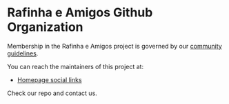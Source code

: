 # Rafinha e Amigos Github Organization

Membership in the Rafinha e Amigos project is governed by our
[community guidelines](https://git.k8s.io/community/community-membership.md).

You can reach the maintainers of this project at:

- [Homepage social links](https://github.com/rafinha-e-amigos)

Check our repo and contact us.
